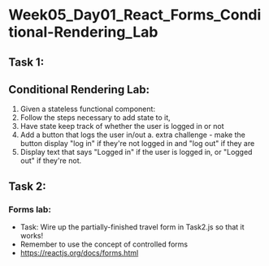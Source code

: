 # Week05_Day01_React_Forms_Conditional-Rendering_Lab

## Task 1:
## Conditional Rendering Lab:
1. Given a stateless functional component:
2. Follow the steps necessary to add state to it,
3. Have state keep track of whether the user is logged in or not
4. Add a button that logs the user in/out
    a. extra challenge - make the button display "log in" if they're not logged in and "log out" if they are
5. Display text that says "Logged in" if the user is logged in, or "Logged out" if they're not.

## Task 2:
### Forms lab:
- Task: Wire up the partially-finished travel form in Task2.js so that it works!
- Remember to use the concept of controlled forms
- https://reactjs.org/docs/forms.html

